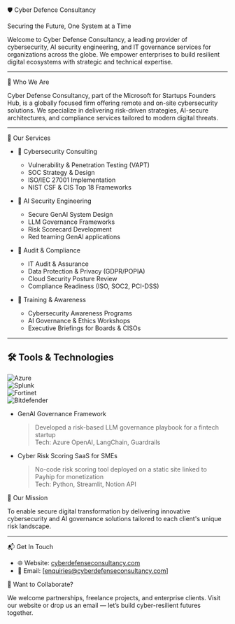 🛡️ Cyber Defence Consultancy

Securing the Future, One System at a Time

Welcome to Cyber Defense Consultancy, a leading provider of cybersecurity, AI security engineering, and IT governance services for organizations across the globe. We empower enterprises to build resilient digital ecosystems with strategic and technical expertise.

---

🚀 Who We Are

Cyber Defense Consultancy, part of the Microsoft for Startups Founders Hub, is a globally focused firm offering remote and on-site cybersecurity solutions. We specialize in delivering risk-driven strategies, AI-secure architectures, and compliance services tailored to modern digital threats.

---

🧰 Our Services

- 🔐 Cybersecurity Consulting
  - Vulnerability & Penetration Testing (VAPT)
  - SOC Strategy & Design
  - ISO/IEC 27001 Implementation
  - NIST CSF & CIS Top 18 Frameworks

- 🤖 AI Security Engineering
  - Secure GenAI System Design
  - LLM Governance Frameworks
  - Risk Scorecard Development
  - Red teaming GenAI applications

- 🧾 Audit & Compliance
  - IT Audit & Assurance
  - Data Protection & Privacy (GDPR/POPIA)
  - Cloud Security Posture Review
  - Compliance Readiness (ISO, SOC2, PCI-DSS)

- 🧠 Training & Awareness
  - Cybersecurity Awareness Programs
  - AI Governance & Ethics Workshops
  - Executive Briefings for Boards & CISOs

---

## 🛠️ Tools & Technologies

![Azure](https://img.shields.io/badge/Azure-Security-blue)    
![Splunk](https://img.shields.io/badge/Splunk-SIEM-orange)  
![Fortinet](https://img.shields.io/badge/Fortinet-Partner-red)  
![Bitdefender](https://img.shields.io/badge/Bitdefender-MSP-lightgrey)

- GenAI Governance Framework  
  > Developed a risk-based LLM governance playbook for a fintech startup  
  > Tech: Azure OpenAI, LangChain, Guardrails

- Cyber Risk Scoring SaaS for SMEs  
  > No-code risk scoring tool deployed on a static site linked to Payhip for monetization  
  > Tech: Python, Streamlit, Notion API

🧭 Our Mission

To enable secure digital transformation by delivering innovative cybersecurity and AI governance solutions tailored to each client's unique risk landscape.

---
📬 Get In Touch

- 🌐 Website: [cyberdefenseconsultancy.com](https://cyberdefenseconsultancy.com)  
- 📧 Email: [enquiries@cyberdefenseconsultancy.com]  

🧭 Want to Collaborate?

We welcome partnerships, freelance projects, and enterprise clients. Visit our website or drop us an email — let’s build cyber-resilient futures together.



